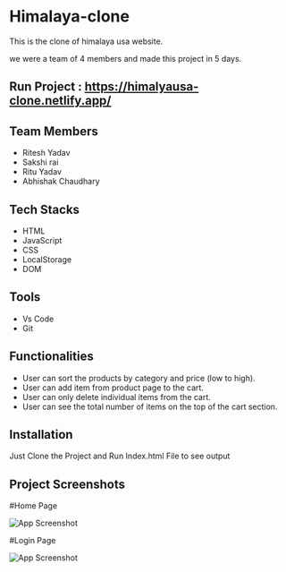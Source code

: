 # Himalaya-clone
This is the clone of himalaya usa website.

we were a team of 4 members and made this project in 5 days.

## Run Project : https://himalyausa-clone.netlify.app/


## Team Members

 - Ritesh Yadav
 - Sakshi rai
 - Ritu Yadav
 - Abhishak Chaudhary 
 
 ## Tech Stacks

 - HTML
 - JavaScript
 - CSS
 - LocalStorage
 - DOM

## Tools

 - Vs Code
 - Git

## Functionalities
- User can sort the products by category and price (low to high).
- User can add item from product page to the cart.
- User can only delete individual items from the cart.
- User can see the total number of items on the top of the cart
section.


## Installation

Just Clone the Project and Run Index.html File to see output

    
## Project Screenshots

#Home Page

![App Screenshot](https://miro.medium.com/max/1400/1*feyLUV6Wi_A_0Rah58xO8w.png)

#Login Page

![App Screenshot](https://miro.medium.com/max/1400/1*9F0UOILrtXlKHdkbSiImOA.png)
